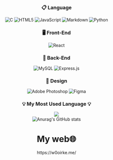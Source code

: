 <div align="center">
  <h3>📋 Language</h3>
  <img src="https://img.shields.io/badge/C-%2300599C.svg?style=flat-square&logo=c&logoColor=white" alt="C" />
  <img src="https://img.shields.io/badge/HTML5-%23E34F26.svg?style=flat-square&logo=html5&logoColor=white" alt="HTML5" />
  <img src="https://img.shields.io/badge/JavaScript-%23323330.svg?style=flat-square&logo=javascript&logoColor=%23F7DF1E" alt="JavaScript" />
  <img src="https://img.shields.io/badge/Markdown-%23000000.svg?style=flat-square&logo=markdown&logoColor=white" alt="Markdown" />
  <img src="https://img.shields.io/badge/Python-3670A0?style=flat-square&logo=python&logoColor=ffdd54" alt="Python" />
  <h3>🖥️ Front-End</h3>
  <img src="https://img.shields.io/badge/React-%23563D7C.svg?style=flat-square&logo=react&logoColor=white" alt="React" />
  <h3>💾 Back-End</h3>
  <img src="https://img.shields.io/badge/MySQL-%2300f.svg?style=flat-square&logo=mysql&logoColor=white" alt="MySQL" />
  <img src="https://img.shields.io/badge/Express.js-%23404d59.svg?style=flat-square&logo=express&logoColor=white" alt="Express.js" />
  <h3>🎨 Design</h3>
  <img src="https://img.shields.io/badge/Adobe%20Photoshop-%2331A8FF.svg?style=flat-square&logo=adobe%20photoshop&logoColor=white" alt="Adobe Photoshop" />
  <img src="https://img.shields.io/badge/Figma-%23F24E1E.svg?style=flat-square&logo=figma&logoColor=white" alt="Figma" />
</div>
  <div align="center">
    <div>
      <h3>💡 My Most Used Language 💡</h3>
      <a href="https://github.com/w0oirke">
      <img src="https://github-readme-stats.vercel.app/api/top-langs/?username=w0oirke&layout=compact&show_icons=true&hide_title=true&theme=nord" />
      </a>
    </div>
<div align="center">
  <img src="https://github-readme-stats.vercel.app/api?username=w0oirke&show_icons=true&theme=radical" alt="Anurag's GitHub stats" />
</div>
<div>
  <h1>My web🌐</h1> 
  https://w0oirke.me/
</div>
